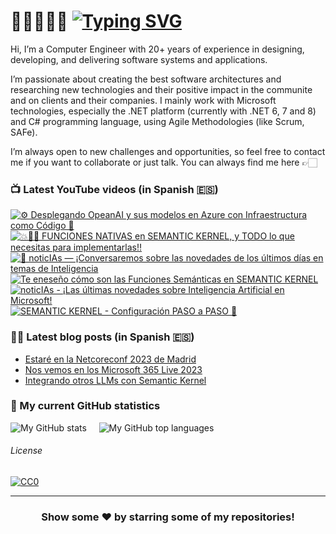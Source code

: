 # 👋🏻👨🏻‍💻 [![Typing SVG](https://readme-typing-svg.demolab.com?font=Fira+Code&size=50&duration=2800&pause=10000&color=719B79&multiline=true&random=false&width=920&height=75&lines=Hi+there!+I'm+Rodrigo+Liberoff)](https://git.io/typing-svg)

Hi, I’m a Computer Engineer with 20+ years of experience in designing, developing, and delivering software systems and applications.

I’m passionate about creating the best software architectures and researching new technologies and their positive impact in the communite and on clients and their companies. I mainly work with Microsoft technologies, especially the .NET platform (currently with .NET 6, 7 and 8) and C# programming language, using Agile Methodologies (like Scrum, SAFe).

I’m always open to new challenges and opportunities, so feel free to contact me if you want to collaborate or just talk. You can always find me here 👉🏻

### 📺 Latest YouTube videos (in Spanish 🇪🇸)
<!-- BEGIN YOUTUBE-CARDS -->
[![⚙️ Desplegando OpeanAI y sus modelos en Azure con Infraestructura como Código 🦾](https://ytcards.demolab.com/?id=QVcGvtJ3vRc&title=%E2%9A%99%EF%B8%8F+Desplegando+OpeanAI+y+sus+modelos+en+Azure+con+Infraestructura+como+C%C3%B3digo+%F0%9F%A6%BE&lang=en&timestamp=1695049230&background_color=%230d1117&title_color=%23ffffff&stats_color=%23dedede&max_title_lines=1&width=250&border_radius=5 "⚙️ Desplegando OpeanAI y sus modelos en Azure con Infraestructura como Código 🦾")](https://www.youtube.com/watch?v=QVcGvtJ3vRc)
[![💥🫵🏻 FUNCIONES NATIVAS en SEMANTIC KERNEL, y TODO lo que necesitas para implementarlas‼️](https://ytcards.demolab.com/?id=mSJa0oaS_XE&title=%F0%9F%92%A5%F0%9F%AB%B5%F0%9F%8F%BB+FUNCIONES+NATIVAS+en+SEMANTIC+KERNEL%2C+y+TODO+lo+que+necesitas+para+implementarlas%E2%80%BC%EF%B8%8F&lang=en&timestamp=1689260435&background_color=%230d1117&title_color=%23ffffff&stats_color=%23dedede&max_title_lines=1&width=250&border_radius=5 "💥🫵🏻 FUNCIONES NATIVAS en SEMANTIC KERNEL, y TODO lo que necesitas para implementarlas‼️")](https://www.youtube.com/watch?v=mSJa0oaS_XE)
[![📢 noticIAs — ¡Conversaremos sobre las novedades de los últimos días en temas de Inteligencia](https://ytcards.demolab.com/?id=ARUDgt6kB6g&title=%F0%9F%93%A2+noticIAs+%E2%80%94+%C2%A1Conversaremos+sobre+las+novedades+de+los+%C3%BAltimos+d%C3%ADas+en+temas+de+Inteligencia&lang=en&timestamp=1688490821&background_color=%230d1117&title_color=%23ffffff&stats_color=%23dedede&max_title_lines=1&width=250&border_radius=5 "📢 noticIAs — ¡Conversaremos sobre las novedades de los últimos días en temas de Inteligencia")](https://www.youtube.com/watch?v=ARUDgt6kB6g)
[![Te eneseño cómo son las Funciones Semánticas en SEMANTIC KERNEL](https://ytcards.demolab.com/?id=jc6H8gmXAAA&title=Te+enese%C3%B1o+c%C3%B3mo+son+las+Funciones+Sem%C3%A1nticas+en+SEMANTIC+KERNEL&lang=en&timestamp=1688398211&background_color=%230d1117&title_color=%23ffffff&stats_color=%23dedede&max_title_lines=1&width=250&border_radius=5 "Te eneseño cómo son las Funciones Semánticas en SEMANTIC KERNEL")](https://www.youtube.com/watch?v=jc6H8gmXAAA)
[![noticIAs - ¡Las últimas novedades sobre Inteligencia Artificial en Microsoft!](https://ytcards.demolab.com/?id=fQBrIjDGkMo&title=noticIAs+-+%C2%A1Las+%C3%BAltimas+novedades+sobre+Inteligencia+Artificial+en+Microsoft%21&lang=en&timestamp=1687890194&background_color=%230d1117&title_color=%23ffffff&stats_color=%23dedede&max_title_lines=1&width=250&border_radius=5 "noticIAs - ¡Las últimas novedades sobre Inteligencia Artificial en Microsoft!")](https://www.youtube.com/watch?v=fQBrIjDGkMo)
[![SEMANTIC KERNEL - Configuración PASO a PASO 👣](https://ytcards.demolab.com/?id=a8gNdF0D23g&title=SEMANTIC+KERNEL+-+Configuraci%C3%B3n+PASO+a+PASO+%F0%9F%91%A3&lang=en&timestamp=1687879801&background_color=%230d1117&title_color=%23ffffff&stats_color=%23dedede&max_title_lines=1&width=250&border_radius=5 "SEMANTIC KERNEL - Configuración PASO a PASO 👣")](https://www.youtube.com/watch?v=a8gNdF0D23g)
<!-- END YOUTUBE-CARDS -->

### ✍🏻 Latest blog posts (in Spanish 🇪🇸)

<!-- BLOGPOSTS:START -->
- [Estaré en la Netcoreconf 2023 de Madrid](https://codertectura.com//posts/nos-vemos-en-la-net-core-conf-2023-madrid)
- [Nos vemos en los Microsoft 365 Live 2023](https://codertectura.com//posts/nos-vemos-en-microsoft-365-live-2023)
- [Integrando otros LLMs con Semantic Kernel](https://codertectura.com//posts/integrando-otros-llms-con-semantic-kernel)
<!-- BLOGPOSTS:END -->

### 📐 My current GitHub statistics

![My GitHub stats](https://github-readme-stats.vercel.app/api?username=rliberoff&rank_icon=github&show_icons=true&theme=gotham)
&nbsp;&nbsp;&nbsp;
![My GitHub top languages](https://github-readme-stats.vercel.app/api/top-langs/?username=rliberoff&layout=compact&show_icons=true&theme=gotham)

###### License

[![CC0](https://licensebuttons.net/p/zero/1.0/88x31.png)](https://creativecommons.org/publicdomain/zero/1.0/)

<hr>
<div align="center">

### Show some ❤️ by starring some of my repositories!

</div>
